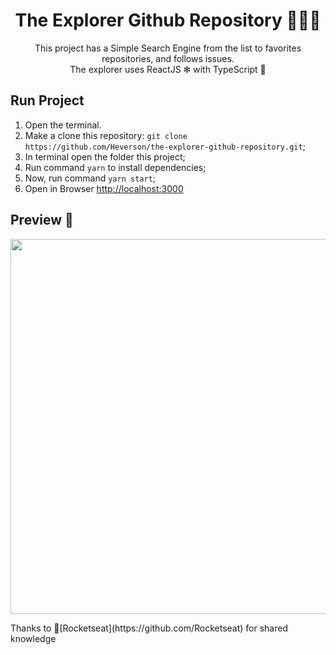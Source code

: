 
<p align="center">
<h1 align="center">The Explorer Github Repository 🕵🏻‍♂️</h1>
</p> 
<p align="center">
This project has a Simple Search Engine from the list to favorites repositories, and follows issues. <br />
The explorer uses ReactJS ✻ with TypeScript 🤩
</p>

<h2>Run Project</h2>

1. Open the terminal.
2. Make a clone this repository:
    `git clone https://github.com/Heverson/the-explorer-github-repository.git`;
3. In terminal open the folder this project;
5. Run command `yarn` to install dependencies;
6. Now, run command `yarn start`;
7. Open in Browser <a href="http://localhost:3000"> http://localhost:3000</a>

<h2>Preview 🤩 </h2>
<p align="center">
<img src="https://user-images.githubusercontent.com/729786/82706464-072e1a00-9c50-11ea-92f9-57aa901bdf32.gif" width="600">
</p>

<p>
Thanks to 🚀[Rocketseat](https://github.com/Rocketseat) for shared knowledge
</p>
